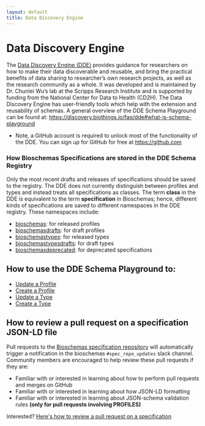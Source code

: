 ```yaml
---
layout: default
title: Data Discovery Engine
---
```


# Data Discovery Engine
The [Data Discovery Engine (DDE)](https://discovery.biothings.io/) provides guidance for researchers on how to make their data discoverable and reusable, and bring the practical benefits of data sharing to researcher’s own research projects, as well as the research community as a whole. It was developed and is maintained by Dr. Chunlei Wu’s lab at the Scripps Research Institute and is supported by funding from the National Center for Data to Health (CD2H). The Data Discovery Engine has user-friendly tools which help with the extension and reusability of schemas. A general overview of the DDE Schema Playground can be found at: https://discovery.biothings.io/faq/dde#what-is-schema-playground

 - Note, a GitHub account is required to unlock most of the functionality of the DDE. You can sign up for GitHub for free at https://github.com

### How Bioschemas Specifications are stored in the DDE Schema Registry
Only the most recent drafts and releases of specifications should be saved to the registry. The DDE does not currently distinguish between profiles and types and instead treats all specifications as classes. The term **class** in the DDE is equivalent to the term **specification** in Bioschemas; hence, different kinds of specifications are saved to different namespaces in the DDE registry. These namespaces include:
 - [bioschemas](https://discovery.biothings.io/view/bioschemas): for released profiles
 - [bioschemasdrafts](https://discovery.biothings.io/view/bioschemasdrafts): for draft profiles
 - [bioschemastypes](https://discovery.biothings.io/view/bioschemastypes): for released types
 - [bioschemastypesdrafts](https://discovery.biothings.io/view/bioschemastypesdrafts): for draft types
 - [bioschemasdeprecated](https://discovery.biothings.io/view/bioschemasdeprecated): for deprecated specifications 

## How to use the DDE Schema Playground to:
- [Update a Profile](update_profile)
- [Create a Profile](new_profile)
- [Update a Type](update_type)
- [Create a Type](new_type)


## How to review a pull request on a specification JSON-LD file
Pull requests to the [Bioschemas specification repository](https://github.com/BioSchemas/specifications) will automatically trigger a notification in the bioschemas `#spec_repo_updates` slack channel. Community members are encouraged to help review these pull requests if they are:
- Familiar with or interested in learning about how to perform pull requests and merges on GitHub
- Familiar with or interested in learning about how JSON-LD formatting
- Familiar with or interested in learning about JSON-schema validation rules __(only for pull requests involving PROFILES)__

Interested? [Here's how to review a pull request on a specification](review_a_specification_pull_request)
